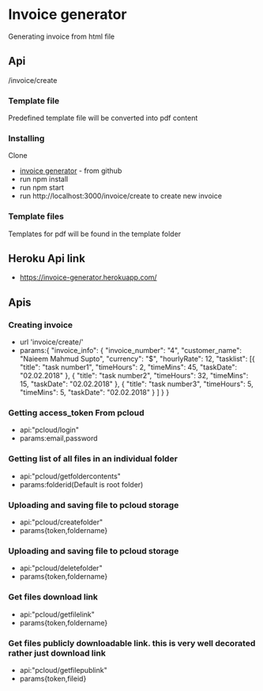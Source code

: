 # Invoice generator

Generating invoice from html file

## Api

/invoice/create

### Template file

Predefined template file will be converted into pdf content

### Installing

Clone
* [invoice generator](https://github.com/naieem/invoice-generator.git) - from github
* run npm install
* run npm start
* run http://localhost:3000/invoice/create to create new invoice

### Template files

Templates for pdf will be found in the template folder

## Heroku Api link
* https://invoice-generator.herokuapp.com/

## Apis

### Creating invoice
* url 'invoice/create/'
* params:{
    "invoice_info": {
        "invoice_number": "4",
        "customer_name": "Naieem Mahmud Supto",
        "currency": "$",
        "hourlyRate": 12,
        "tasklist": [{
                "title": "task number1",
                "timeHours": 2,
                "timeMins": 45,
                "taskDate": "02.02.2018"
            },
            {
                "title": "task number2",
                "timeHours": 32,
                "timeMins": 15,
                "taskDate": "02.02.2018"
            },
            {
                "title": "task number3",
                "timeHours": 5,
                "timeMins": 5,
                "taskDate": "02.02.2018"
            }
        ]
    }
}

### Getting access_token From pcloud

 * api:"pcloud/login"
 * params:email,password

### Getting list of all files in an individual folder 

 * api:"pcloud/getfoldercontents"
 * params:folderid(Default is root folder)

### Uploading and saving file to pcloud storage

 * api:"pcloud/createfolder"
 * params{token,foldername}

### Uploading and saving file to pcloud storage

 * api:"pcloud/deletefolder"
 * params{token,foldername}

### Get files download link

 * api:"pcloud/getfilelink"
 * params{token,foldername}

### Get files publicly downloadable link. this is very well decorated rather just download link

 * api:"pcloud/getfilepublink"
 * params{token,fileid}